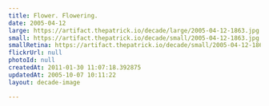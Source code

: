 ```yaml
---
title: Flower. Flowering.
date: 2005-04-12
large: https://artifact.thepatrick.io/decade/large/2005-04-12-1863.jpg
small: https://artifact.thepatrick.io/decade/small/2005-04-12-1863.jpg
smallRetina: https://artifact.thepatrick.io/decade/small/2005-04-12-1863@2x.jpg
flickrUrl: null
photoId: null
createdAt: 2011-01-30 11:07:18.392875
updatedAt: 2005-10-07 10:11:22
layout: decade-image

---
```


